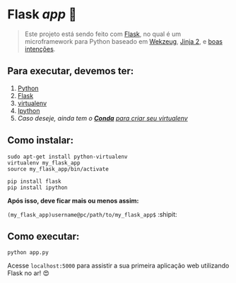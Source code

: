 # Flask *app* 🐍

<!-- > This project was made with [Flask](http://flask.pocoo.org/), which is a microframework for Python based on Werkzeug, Jinja 2 and good intentions. -->

> Este projeto está sendo feito com [Flask](http://flask.pocoo.org/), no qual é um microframework para Python baseado em [Wekzeug](http://werkzeug.pocoo.org/), [Jinja 2](http://jinja.pocoo.org/), e [boas intenções](https://wiki.python.org.br/TheZenOfPython).

## Para executar, devemos ter:
1. [Python](https://www.python.org/)
2. [Flask](http://flask.pocoo.org/)
3. [virtualenv](https://pypi.org/project/virtualenv/)
4. [Ipython](https://ipython.org/)
5. *Caso deseje, ainda tem o [**Conda**](https://conda.io/docs/) [para criar seu virtualenv](https://uoa-eresearch.github.io/eresearch-cookbook/recipe/2014/11/20/conda/)*

## Como instalar:
```
sudo apt-get install python-virtualenv
virtualenv my_flask_app  
source my_flask_app/bin/activate
```
    
```
pip install flask
pip install ipython
```

**Após isso, deve ficar mais ou menos assim:**

```(my_flask_app)username@pc/path/to/my_flask_app$``` :shipit:

## Como executar:
```python app.py```

Acesse ```localhost:5000``` para assistir a sua primeira aplicação web utilizando Flask no ar!  😍
